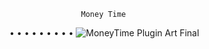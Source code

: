                     Money Time
•
•
•
•
•
•
•
•
•
![MoneyTime Plugin Art Final](https://github.com/NashPlugz/MoneyTime/assets/173595197/f9c958b4-9984-49f5-94c5-cf79506fdf80)
